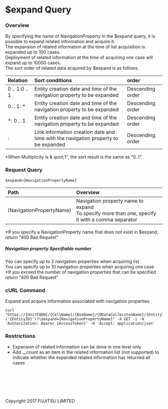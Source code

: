 # \$expand  Query

### Overview

By specifying the name of NavigationProperty in the \$expand query, it is possible to expand related information and acquire it.<br>
The expansion of related information at the time of list acquisition is expanded up to 100 cases.<br>
Deployment of related information at the time of acquiring one case will expand up to 10000 cases.<br>
The sort order of related data acquired by \$expand is as follows.

|Relation<br>|Sort conditions<br>|order<br>|
|:--|:--|:--|
|0 .. 1:0 .. 1<br>|Entity creation date and time of the navigation property to be expanded<br>|Descending order<br>|
|0 .. 1: *<br>|Entity creation date and time of the navigation property to be expanded<br>|Descending order<br>|
|*: 0 .. 1<br>|Entity creation date and time of the navigation property to be expanded<br>|Descending order<br>|
|_:_ <br>|Link information creation date and time with the navigation property to be expanded<br>|Descending order<br>|

\*When Multiplicity is & quot;1", the sort result is the same as "0..1".

### Request Query

```
$expand={NavigationPropertyName}
```

|Path<br>|Overview<br>|
|:--|:--|
|{NavigationPropertyName}<br>|Navigation property name to expand<br>To specify more than one, specify it with a comma separator<br>|

\*If you specify a NavigationProperty name that does not exist in \$expand, return "400 Bad Request"

##### Navigation property Specifiable number

You can specify up to 2 navigation properties when acquiring list<br>
You can specify up to 10 navigation properties when acquiring one case<br>
\*If you exceed the number of navigation properties that can be specified return "400 Bad Request"

### cURL Command

Expand and acquire information associated with navigation properties

```
curl "https://{UnitFQDN}/{CellName}/{BoxName}/{ODataCollecitonName}/{EntityTypeName}('{EntityID}')?\$expand={NavigationPropertyName}" -X GET -i -H 'Authorization: Bearer {AccessToken}' -H 'Accept: application/json'
```

### Restrictions

* Expansion of related information can be done in one level only
* Add __count as an item in the related information list (not supported) to indicate whether the expanded related information has returned all cases<br><br><br><br><br><br>

###### Copyright 2017 FUJITSU LIMITED